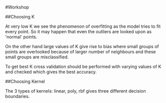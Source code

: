 #Workshop 

##Choosing K 

At very low K we see the phenomenon of overfitting as the model tries to fit every point. So it may happen that even the outliers are looked upon as 'normal' points. 

On the other hand large values of K give rise to bias where small groups of points are overlooked because of larger number of neighbours and these small groups are misclassified. 

To get best K cross validation should be performed with varying values of K and checked which gives the best accuracy. 



##Choosing Kernel  

The 3 types of kernels: linear, poly, rbf gives three different decision boundaries.
